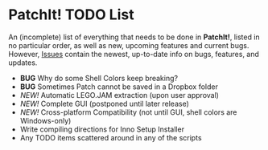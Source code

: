 PatchIt! TODO List
==================

An (incomplete) list of everything that needs to be done in **PatchIt!**, listed in no particular order, as well as new, upcoming features and current bugs.
However, [Issues](https://le717/PatchIt/issues) contain the newest, up-to-date info on bugs, features, and updates.
* **BUG** Why do some Shell Colors keep breaking?
* **BUG** Sometimes Patch cannot be saved in a Dropbox folder
* *NEW!* Automatic LEGO.JAM extraction (upon user approval)
* *NEW!* Complete GUI (postponed until later release)
* *NEW!* Cross-platform Compatibility (not until GUI, shell colors are Windows-only)
* Write compiling directions for Inno Setup Installer
* Any TODO items scattered around in any of the scripts
